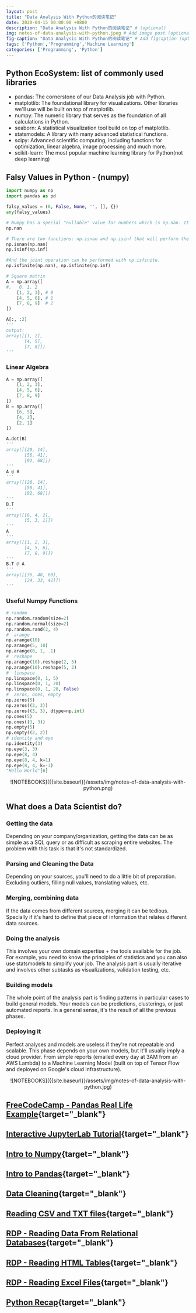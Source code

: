 ```yaml
---
layout: post
title: "Data Analysis With Python的阅读笔记"
date: 2020-04-15 00:00:00 +0800
description: "Data Analysis With Python的阅读笔记" # (optional)
img: notes-of-data-analysis-with-python.jpeg # Add image post (optional)
fig-caption: "Data Analysis With Python的阅读笔记" # Add figcaption (optional)
tags: ['Python','Programming','Machine Learning']
categories: ['Programming', 'Python']
---
```


## Python EcoSystem: list of commonly used libraries

- pandas: The cornerstone of our Data Analysis job with Python.
- matplotlib: The foundational library for visualizations. Other libraries we'll use will be built on top of matplotlib.
- numpy: The numeric library that serves as the foundation of all calculations in Python.
- seaborn: A statistical visualization tool build on top of matplotlib.
- statsmodels: A library with many advanced statistical functions.
- scipy: Advanced scientific computing, including functions for optimization, linear algebra, image processing and much more.
- scikit-learn: The most popular machine learning library for Python(not deep learning)

## Falsy Values in Python - (numpy)

```python
import numpy as np
import pandas as pd

falsy_values = (0, False, None, '', [], {})
any(falsy_values)

# Numpy has a special "nullable" value for numbers which is np.nan. It's NaN: "Not a number"
np.nan

# There are two functions: np.isnan and np.isinf that will perform the desired checks:
np.isnan(np.nan)
np.isinf(np.inf)

#And the joint operation can be performed with np.isfinite.
np.isfinite(np.nan), np.isfinite(np.inf)

# Square matrix
A = np.array([
#.   0. 1. 2
    [1, 2, 3], # 0
    [4, 5, 6], # 1
    [7, 8, 9]  # 2
])

A[:, :2]
'''
output:
array([[1, 2],
       [4, 5],
       [7, 8]])
'''
```

### Linear Algebra

```python
A = np.array([
    [1, 2, 3],
    [4, 5, 6],
    [7, 8, 9]
])
B = np.array([
    [6, 5],
    [4, 3],
    [2, 1]
])

A.dot(B)
'''
array([[20, 14],
       [56, 41],
       [92, 68]])
'''
A @ B
'''
array([[20, 14],
       [56, 41],
       [92, 68]])
'''
B.T
'''
array([[6, 4, 2],
       [5, 3, 1]])
'''
A
'''
array([[1, 2, 3],
       [4, 5, 6],
       [7, 8, 9]])
'''
B.T @ A
'''
array([[36, 48, 60],
       [24, 33, 42]])
'''
```

### Useful Numpy Functions

```python
# random
np.random.random(size=2)
np.random.normal(size=2)
np.random.rand(2, 4)
#  arange
np.arange(10)
np.arange(5, 10)
np.arange(0, 1, .1)
#  reshape
np.arange(10).reshape(2, 5)
np.arange(10).reshape(5, 2)
#  linspace
np.linspace(0, 1, 5)
np.linspace(0, 1, 20)
np.linspace(0, 1, 20, False)
#  zeros, ones, empty
np.zeros(5)
np.zeros((3, 3))
np.zeros((3, 3), dtype=np.int)
np.ones(5)
np.ones((3, 3))
np.empty(5)
np.empty((2, 2))
# identity and eye
np.identity(3)
np.eye(3, 3)
np.eye(8, 4)
np.eye(8, 4, k=1)
np.eye(8, 4, k=-3)
"Hello World"[6]
```
<div align="center"><div markdown='1'>
![NOTEBOOKS]({{site.baseurl}}/assets/img/notes-of-data-analysis-with-python.png)
</div></div>

## What does a Data Scientist do?

### Getting the data

Depending on your company/organization, getting the data can be as simple as a SQL query or as difficult as scraping entire websites. The problem with this task is that it's not standardized.

### Parsing and Cleaning the Data

Depending on your sources, you'll need to do a little bit of preparation. Excluding outliers, filling null values, translating values, etc.

### Merging, combining data

If the data comes from different sources, merging it can be tedious. Specially if it's hard to define that piece of information that relates different data sources.

### Doing the analysis

This involves your own domain expertise + the tools available for the job. For example, you need to know the principles of statistics and you can also use statsmodels to simplify your job. The analysis part is usually iterative and involves other subtasks as visualizations, validation testing, etc.

### Building models

The whole point of the analysis part is finding patterns in particular cases to build general models. Your models can be predictions, clusterings, or just automated reports. In a general sense, it's the result of all the previous phases.

### Deploying it

Perfect analyses and models are useless if they're not repeatable and scalable. This phase depends on your own models, but it'll usually imply a cloud provider. From simple reports (emailed every day at 3AM from an AWS Lambda) to a Machine Learning Model (built on top of Tensor Flow and deployed on Google's cloud infrastructure).

<div align="center"><div markdown='1'>
![NOTEBOOKS]({{site.baseurl}}/assets/img/notes-of-data-analysis-with-python.jpg)
</div></div>

## [FreeCodeCamp - Pandas Real Life Example](https://notebooks.ai/rmotr-curriculum/freecodecamp-pandas-real-life-example-24fa5bf8){target="_blank"}
## [Interactive JupyterLab Tutorial](https://notebooks.ai/rmotr-curriculum/interactive-jupyterlab-tutorial-ac5fa63f){target="_blank"}
## [Intro to Numpy](https://notebooks.ai/rmotr-curriculum/freecodecamp-intro-to-numpy-6c285b74){target="_blank"}
## [Intro to Pandas](https://notebooks.ai/rmotr-curriculum/freecodecamp-intro-to-pandas-902ae59b){target="_blank"}
## [Data Cleaning](https://notebooks.ai/rmotr-curriculum/data-cleaning-rmotr-freecodecamp-fd76fa59){target="_blank"}
## [Reading CSV and TXT files](https://notebooks.ai/rmotr-curriculum/rdp-reading-csv-and-txt-files-fb829f46){target="_blank"}
## [RDP - Reading Data From Relational Databases](https://notebooks.ai/rmotr-curriculum/rdp-reading-data-from-relational-databases-2a3a889b){target="_blank"}
## [RDP - Reading HTML Tables](https://notebooks.ai/rmotr-curriculum/rdp-reading-html-tables-eb9cca73){target="_blank"}
## [RDP - Reading Excel Files](https://notebooks.ai/rmotr-curriculum/rdp-reading-excel-files-a6b99973){target="_blank"}
## [Python Recap](https://notebooks.ai/rmotr-curriculum/python-under-10-minutes-15addcb2){target="_blank"}